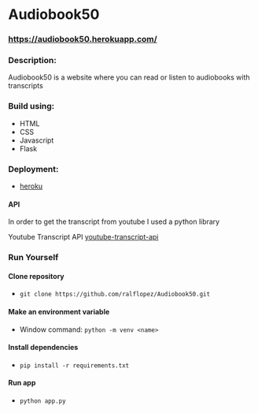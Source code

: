 # Audiobook50
### https://audiobook50.herokuapp.com/
### Description:
Audiobook50 is a website where you can read or listen to audiobooks with transcripts

### Build using:
* HTML
* CSS
* Javascript
* Flask

### Deployment:
* [heroku](https://audiobook50.herokuapp.com/)


#### API
In order to get the transcript from youtube I used a python
library

Youtube Transcript API
[youtube-transcript-api](https://pypi.org/project/youtube-transcript-api/)


### Run Yourself
#### Clone repository 
* ```git clone https://github.com/ralflopez/Audiobook50.git```
#### Make an environment variable
* Window command: ```python -m venv <name>```
#### Install dependencies
* ```pip install -r requirements.txt```
#### Run app
* ```python app.py```
